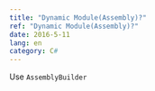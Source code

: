 ```yaml
---
title: "Dynamic Module(Assembly)?"
ref: "Dynamic Module(Assembly)?"
date: 2016-5-11
lang: en
category: C#
---
```


Use `AssemblyBuilder`
